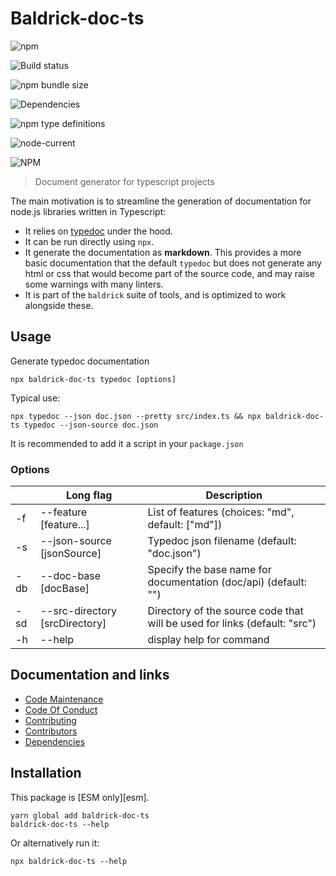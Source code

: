 # Baldrick-doc-ts

![npm](https://img.shields.io/npm/v/baldrick-doc-ts)

![Build status](https://github.com/flarebyte/baldrick-doc-ts/actions/workflows/main.yml/badge.svg)

![npm bundle size](https://img.shields.io/bundlephobia/min/baldrick-doc-ts)

![Dependencies](https://status.david-dm.org/gh/flarebyte/baldrick-doc-ts.svg)

![npm type definitions](https://img.shields.io/npm/types/baldrick-doc-ts)

![node-current](https://img.shields.io/node/v/baldrick-doc-ts)

![NPM](https://img.shields.io/npm/l/baldrick-doc-ts)

> Document generator for typescript projects

The main motivation is to streamline the generation of documentation for node.js libraries written in Typescript:

-   It relies on [typedoc](https://typedoc.org/s) under the hood.
-   It can be run directly using `npx`.
-   It generate the documentation as **markdown**. This provides a more basic documentation that the default `typedoc` but does not generate any html or css that would become part of the source code, and may raise some warnings with many linters.
-   It is part of the `baldrick` suite of tools, and is optimized to work alongside these.

## Usage

Generate typedoc documentation

`npx baldrick-doc-ts typedoc [options]`

Typical use:

`npx typedoc --json doc.json --pretty src/index.ts && npx baldrick-doc-ts typedoc --json-source doc.json`

It is recommended to add it a script in your `package.json`

### Options

|     | Long flag                      | Description                                                               |
| --- | ------------------------------ | ------------------------------------------------------------------------- |
| -f  | --feature [feature...]         | List of features (choices: "md", default: ["md"])                         |
| -s  | --json-source [jsonSource]     | Typedoc json filename (default: "doc.json")                               |
| -db | --doc-base [docBase]           | Specify the base name for documentation (doc/api) (default: "")           |
| -sd | --src-directory [srcDirectory] | Directory of the source code that will be used for links (default: "src") |
| -h  | --help                         | display help for command                                                  |

## Documentation and links

-   [Code Maintenance](MAINTENANCE.md)
-   [Code Of Conduct](CODE_OF_CONDUCT.md)
-   [Contributing](CONTRIBUTING.md)
-   [Contributors](https://github.com/flarebyte/baldrick-doc-ts/graphs/contributors)
-   [Dependencies](https://github.com/flarebyte/baldrick-doc-ts/network/dependencies)

## Installation

This package is [ESM only][esm].

    yarn global add baldrick-doc-ts
    baldrick-doc-ts --help

Or alternatively run it:

    npx baldrick-doc-ts --help
